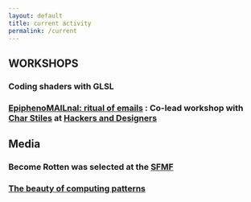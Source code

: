 ```yaml
---
layout: default
title: current activity
permalink: /current
---
```


## WORKSHOPS 

### Coding shaders with GLSL 

### [EpiphenoMAILnal: ritual of emails](https://hackersanddesigners.nl/s/Events/p/EpiphenoMAILnal_:_RITUALS_OF_EMAIL) : Co-lead workshop with [Char Stiles](http://charstiles.com/) at [Hackers and Designers](https://hackersanddesigners.nl/)

## Media

### Become Rotten was selected at the [SFMF](https://smallfile.ca/)

### [The beauty of computing patterns](https://www.recurse.com/still-computing#beauty-of-computing-patterns)
